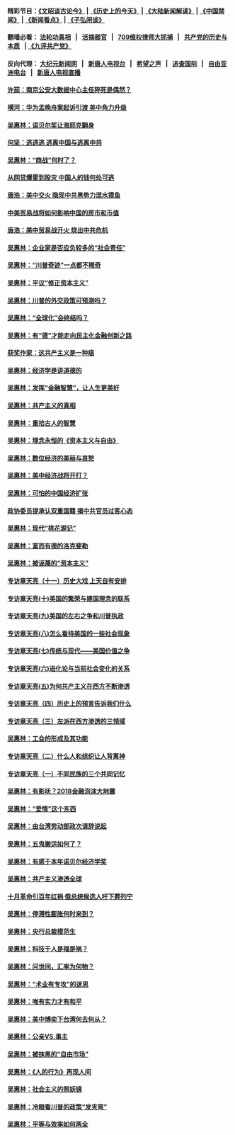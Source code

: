 #### 精彩节目：[《文昭谈古论今》](http://134.209.198.168/wenzhao) | [《历史上的今天》](http://134.209.198.168/today-in-history) | [《大陆新闻解读》](http://134.209.198.168/ntdtv-comedy) | [《中国禁闻》](http://134.209.198.168/ntdtv-news) | [《新闻看点》](http://134.209.198.168/news-insight) | [《子弘闲谈》](http://134.209.198.168/zihongxiantan/) 

  #### 翻墙必看： [法轮功真相](http://134.209.198.168:10000/videos/truth.html) &nbsp;&nbsp;|&nbsp;&nbsp; [活摘器官](http://134.209.198.168:10000/videos/res/Organs/) &nbsp;&nbsp;|&nbsp;&nbsp; [709维权律师大抓捕](http://134.209.198.168:10000/videos/709/) &nbsp;&nbsp;|&nbsp;&nbsp; [共产党的历史与本质](http://134.209.198.168:10000/videos/ccp.html) &nbsp;&nbsp;| [《九评共产党》](http://134.209.198.168:10000/videos/jiuping/) 

#### 反向代理： [大纪元新闻网](http://134.209.198.168:10080/) &nbsp;&nbsp;|&nbsp;&nbsp; [新唐人电视台](http://134.209.198.168:8000/) &nbsp;&nbsp;|&nbsp;&nbsp; [希望之声](http://134.209.198.168:8200/) &nbsp;&nbsp;|&nbsp;&nbsp; [追查国际](http://134.209.198.168:10010/) &nbsp;&nbsp;|&nbsp;&nbsp; [自由亚洲电台](http://134.209.198.168:9800/) &nbsp;&nbsp;|&nbsp;&nbsp; [新唐人电视直播](http://134.209.198.168/) 

#### [许茹：南京公安大数据中心主任猝死是偶然？](../pages/nsc423/n11064744.md?t=04032137) 

#### [横河：华为孟晚舟案起诉引渡 美中角力升级](../pages/nsc423/n11027230.md?t=04032137) 

#### [吴惠林：诺贝尔奖让海耶克翻身](../pages/nsc423/n10890049.md?t=04032137) 

#### [何坚：逃逃逃 逃离中国与逃离中共](../pages/nsc423/n10592891.md?t=04032137) 

#### [吴惠林：“商战”何时了？](../pages/nsc423/n10573558.md?t=04032137) 

#### [从网贷爆雷到股灾 中国人的钱何处可逃](../pages/nsc423/n10572800.md?t=04032137) 

#### [唐浩：美中交火 隐现中共黑势力混水摸鱼](../pages/nsc423/n10544040.md?t=04032137) 

#### [中美贸易战将如何影响中国的房市和币值](../pages/nsc423/n10543697.md?t=04032137) 

#### [唐浩：美中贸易战开火 烧出中共危机](../pages/nsc423/n10540126.md?t=04032137) 

#### [吴惠林：企业家是否应负较多的“社会责任”](../pages/nsc423/n10535022.md?t=04032137) 

#### [吴惠林：“川普奇迹”一点都不稀奇](../pages/nsc423/n10512808.md?t=04032137) 

#### [吴惠林：平议“修正资本主义”](../pages/nsc423/n10495724.md?t=04032137) 

#### [吴惠林：川普的外交政策可预测吗？](../pages/nsc423/n10462387.md?t=04032137) 

#### [吴惠林：“全球化”会终结吗？](../pages/nsc423/n10452838.md?t=04032137) 

#### [吴惠林：有“德”才能走向民主化金融创新之路](../pages/nsc423/n10432292.md?t=04032137) 

#### [获奖作家：这共产主义是一种癌](../pages/nsc423/n10431541.md?t=04032137) 

#### [吴惠林：经济学是讲道德的](../pages/nsc423/n10398014.md?t=04032137) 

#### [吴惠林：发挥“金融智慧”，让人生更美好](../pages/nsc423/n10375019.md?t=04032137) 

#### [吴惠林：共产主义的真相](../pages/nsc423/n10351394.md?t=04032137) 

#### [吴惠林：重拾古人的智慧](../pages/nsc423/n10337691.md?t=04032137) 

#### [吴惠林：理念永恒的《资本主义与自由》](../pages/nsc423/n10316274.md?t=04032137) 

#### [吴惠林：数位经济的美丽与哀愁](../pages/nsc423/n10292946.md?t=04032137) 

#### [吴惠林：美中经济战将开打？](../pages/nsc423/n10258825.md?t=04032137) 

#### [吴惠林：可怕的中国经济扩张](../pages/nsc423/n10219147.md?t=04032137) 

#### [政协委员提承认双重国籍 揭中共官员过客心态](../pages/nsc423/n10208809.md?t=04032137) 

#### [吴惠林：现代“桃花源记”](../pages/nsc423/n10185234.md?t=04032137) 

#### [吴惠林：富而有德的洛克斐勒](../pages/nsc423/n10142264.md?t=04032137) 

#### [吴惠林：被诬蔑的“资本主义”](../pages/nsc423/n10124816.md?t=04032137) 

#### [专访章天亮（十一）历史大戏 上天自有安排](../pages/nsc423/n10094905.md?t=04032137) 

#### [专访章天亮(十)美国的繁荣与建国理念的联系](../pages/nsc423/n10094899.md?t=04032137) 

#### [专访章天亮(九)美国的左右之争和川普执政](../pages/nsc423/n10094889.md?t=04032137) 

#### [专访章天亮(八)怎么看待美国的一些社会现象](../pages/nsc423/n10094857.md?t=04032137) 

#### [专访章天亮(七)传统与现代——美国价值之争](../pages/nsc423/n10093140.md?t=04032137) 

#### [专访章天亮(六)进化论与当前社会变化的关系](../pages/nsc423/n10092036.md?t=04032137) 

#### [专访章天亮(五)为何共产主义在西方不断渗透](../pages/nsc423/n10083620.md?t=04032137) 

#### [专访章天亮（四）历史上的预言告诉我们什么](../pages/nsc423/n10083606.md?t=04032137) 

#### [专访章天亮（三）左派在西方渗透的三领域](../pages/nsc423/n10081115.md?t=04032137) 

#### [吴惠林：工会的形成及其功能](../pages/nsc423/n10080633.md?t=04032137) 

#### [专访章天亮（二）什么人和组织让人背离神](../pages/nsc423/n10076637.md?t=04032137) 

#### [专访章天亮（一）不同民族的三个共同记忆](../pages/nsc423/n10074188.md?t=04032137) 

#### [吴惠林：有影呒？2018金融泡沫大地震](../pages/nsc423/n10040534.md?t=04032137) 

#### [吴惠林：“爱情”这个东西](../pages/nsc423/n10019423.md?t=04032137) 

#### [吴惠林：由台湾劳动部政次请辞说起](../pages/nsc423/n9979679.md?t=04032137) 

#### [吴惠林：五鬼搬运如何了？](../pages/nsc423/n9925338.md?t=04032137) 

#### [吴惠林：有感于本年诺贝尔经济学奖](../pages/nsc423/n9871883.md?t=04032137) 

#### [吴惠林：共产主义渗透全球](../pages/nsc423/n9812748.md?t=04032137) 

#### [十月革命引百年红祸 俄总统候选人吁下葬列宁](../pages/nsc423/n9810182.md?t=04032137) 

#### [吴惠林：停滞性膨胀何时来到？](../pages/nsc423/n9764136.md?t=04032137) 

#### [吴惠林：央行总裁模范生](../pages/nsc423/n9728134.md?t=04032137) 

#### [吴惠林：科技于人是福是祸？](../pages/nsc423/n9672982.md?t=04032137) 

#### [吴惠林：问世间，汇率为何物？](../pages/nsc423/n9621788.md?t=04032137) 

#### [吴惠林：“术业有专攻”的迷思](../pages/nsc423/n9580363.md?t=04032137) 

#### [吴惠林：唯有实力才有和平](../pages/nsc423/n9529599.md?t=04032137) 

#### [吴惠林：美中博奕下台湾何去何从？](../pages/nsc423/n9483598.md?t=04032137) 

#### [吴惠林：公亲VS.事主](../pages/nsc423/n9425637.md?t=04032137) 

#### [吴惠林：被抹黑的“自由市场”](../pages/nsc423/n9351545.md?t=04032137) 

#### [吴惠林：《人的行为》再现人间](../pages/nsc423/n9296339.md?t=04032137) 

#### [吴惠林：社会主义的照妖镜](../pages/nsc423/n9243460.md?t=04032137) 

#### [吴惠林：冷眼看川普的政策“发夹弯”](../pages/nsc423/n9120684.md?t=04032137) 

#### [吴惠林：平等与效率如何两全](../pages/nsc423/n9075430.md?t=04032137) 

